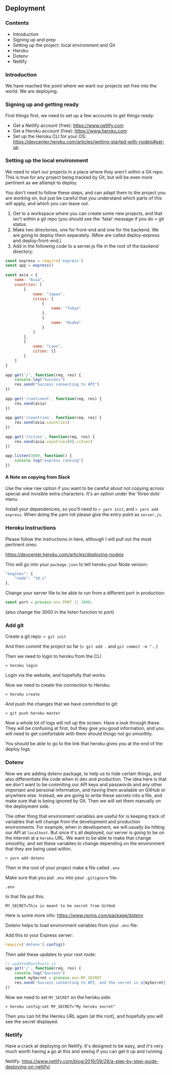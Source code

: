 ## Deployment

### Contents
- Introduction
- Signing up and prep
- Setting up the project: local environment and Git
- Heroku
- Dotenv
- Netlify

### Introduction
We have reached the point where we want our projects set free into the world. We are deploying. 

### Signing up and getting ready
First things first, we need to set up a few accounts to get things ready:
- Get a Netlify account (free): https://www.netlify.com
- Get a Heroku account (free): https://www.heroku.com
- Set up the Heroku CLI for your OS: https://devcenter.heroku.com/articles/getting-started-with-nodejs#set-up

### Setting up the local environment
We need to start our projects in a place where they aren't within a Git repo. This is true for any project being tracked by Git, but will be even more pertinent as we attempt to deploy.

You don't need to follow these steps, and can adapt them to the project you are working on, but just be careful that you understand which parts of this will apply, and which you can leave out.

1. Get to a workspace where you can create some new projects, and that isn't within a git repo (you should see the 'fatal' message if you do > git status.
2. Make two directories, one for front-end and one for the backend. We are going to deploy them separately. (Mine are called deploy-express and deploy-front-end.)
3. Add in the following code to a server.js file in the root of the backend directory:
```js
const express = require('express')
const app = express()
​
const asia = {
    name: "Asia",
    countries: [
        {
            name: "Japan",
            cities: [
                {
                    name: "Tokyo"
                },
                {
                    name: "Osaka"
                }
            ]
        },
        {
            name: "Laos",
            cities: []
        }
    ]
}
​
app.get('/', function(req, res) {
    console.log("Success")
    res.send("Success connecting to API")
})
​
app.get('/continent', function(req, res) {
    res.send(asia)
})
​
app.get('/countries', function(req, res) {
    res.send(asia.countries)
})
​
app.get('/cities', function(req, res) {
    res.send(asia.countries[0].cities)
})
​
app.listen(3000, function() {
    console.log("express running")
})
```
#### A Note on copying from Slack
Use the view raw option if you want to be careful about not copying across special and invisible extra characters. It's an option under the 'three dots' menu.

Install your dependencies, so you'll need to `> yarn init`, and `> yarn add express`.
When doing the yarn init please give the entry point as `server.js`.

### Heroku Instructions
Please follow the instructions in here, although I will pull out the most pertinent ones:

https://devcenter.heroku.com/articles/deploying-nodejs

This will go into your `package.json` to tell heroku your Node version:
```js
"engines": {
    "node": "10.x"
},
```
Change your server file to be able to run from a different port in production:
```js
const port = process.env.PORT || 3000;
```
(also change the 3000 in the listen function to port)

### Add git
Create a git repo: `> git init`

And then commit the project so far (`> git add .` and `git commit -m "..`)

Then we need to login to heroku from the CLI

`> heroku login`

Login via the website, and hopefully that works.

Now we need to create the connection to Heroku:

`> heroku create`

And push the changes that we have committed to git:

`> git push heroku master`

Now a whole lot of logs will roll up the screen. Have a look through these. They will be confusing at first, but they give you good information, and you will need to get comfortable with them should things not go smoothly.

You should be able to go to the link that heroku gives you at the end of the deploy logs.

### Dotenv
Now we are adding dotenv package, to help us to hide certain things, and also differentiate the code when in dev and production. The idea here is that we don't want to be commiting our API keys and passwords and any other important and personal information, and having them available on GitHub or anywhere else. Instead, we are going to write these secrets into a file, and make sure that is being ignored by Git. Then we will set them manually on the deployment side. 

The other thing that environment variables are useful for is keeping track of variables that will change from the development and production environments. For example, when in development, we will usually be hitting our API at `localhost`. But once it's all deployed, our server is going to be on the internet at a `heroku` URL. We want to be able to make that change smoothly, and set these variables to change depending on the environment that they are being used within.

`> yarn add dotenv`

Then in the root of your project make a file called `.env`

Make sure that you put `.env` into your `.gitignore` file:
```
.env
```

In that file put this:
```
MY_SECRET=This is meant to be secret from GitHub
```

Here is some more info: https://www.npmjs.com/package/dotenv

Dotenv helps to load environment variables from your `.env` file.

Add this to your Express server: 
```js
require('dotenv').config()
```

Then add these updates to your root route:
```js
// updatedRootRoute.js 
app.get('/', function(req, res) {
    console.log("Success")
    const mySecret = process.env.MY_SECRET
    res.send(`Success connecting to API, and the secret is ${mySecret}`)
})
```

Now we need to set `MY_SECRET` on the heroku side:

`> heroku config:set MY_SECRET="My heroku secret"`

Then you can hit the Heroku URL again (at the root), and hopefully you will see the secret displayed.

### Netlify
Have a crack at deploying on Netlify. It's designed to be easy, and it's very much worth having a go at this and seeing if you can get it up and running.

Netlify: https://www.netlify.com/blog/2016/09/29/a-step-by-step-guide-deploying-on-netlify/

